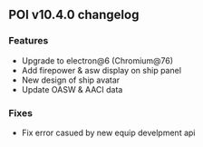 ## POI v10.4.0 changelog

### Features

- Upgrade to electron@6 (Chromium@76)
- Add firepower & asw display on ship panel
- New design of ship avatar
- Update OASW & AACI data

### Fixes

- Fix error casued by new equip develpment api
